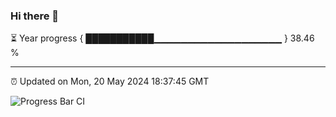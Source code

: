### Hi there 👋

⏳ Year progress { ███████████▁▁▁▁▁▁▁▁▁▁▁▁▁▁▁▁▁▁▁ } 38.46 %

---

⏰ Updated on Mon, 20 May 2024 18:37:45 GMT

![Progress Bar CI](https://github.com/IshwaranRudhara/GIT-ACTION/workflows/Progress%20Bar%20CI/badge.svg)

